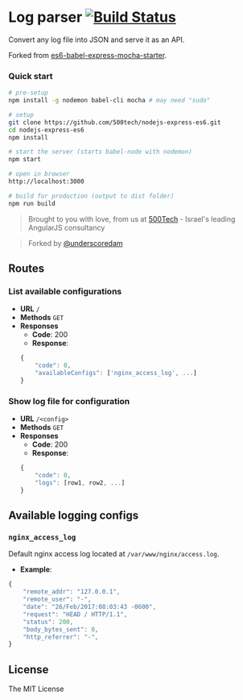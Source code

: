 # Log parser [![Build Status](https://travis-ci.org/ServerChef/log-parser.svg?branch=master)](https://travis-ci.org/ServerChef/log-parser)

Convert any log file into JSON and serve it as an API.

Forked from [es6-babel-express-mocha-starter](https://github.com/underscoredam/es6-babel-express-mocha-starter).

### Quick start

```bash
# pre-setup
npm install -g nodemon babel-cli mocha # may need "sudo"

# setup
git clone https://github.com/500tech/nodejs-express-es6.git   
cd nodejs-express-es6  
npm install  

# start the server (starts babel-node with nodemon)
npm start 

# open in browser
http://localhost:3000

# build for production (output to dist folder)
npm run build

```


> Brought to you with love, from us at [500Tech](http://500Tech.com) - Israel's leading AngularJS consultancy

> Forked by [@underscoredam](https://github.com/underscoredam)


## Routes
### List available configurations
* **URL**  `/`
* **Methods** `GET`
* **Responses**
    * **Code**: 200
    * **Response**:
    ```javascript
    {
        "code": 0,
        "availableConfigs": ['nginx_access_log', ...]
    }
    ```

### Show log file for configuration
* **URL** `/<config>`
* **Methods** `GET`
* **Responses**
    * **Code**: 200
    * **Response**:
    ```javascript
    {
        "code": 0,
        "logs": [row1, row2, ...]
    }
    ```

## Available logging configs
### `nginx_access_log`
Default nginx access log located at `/var/www/nginx/access.log`.
* **Example**:
```javascript
{
    "remote_addr": "127.0.0.1",
    "remote_user": "-",
    "date": "26/Feb/2017:08:03:43 -0600",
    "request": "HEAD / HTTP/1.1",
    "status": 200,
    "body_bytes_sent": 0,
    "http_referrer": "-",
}
```


## License

The MIT License

